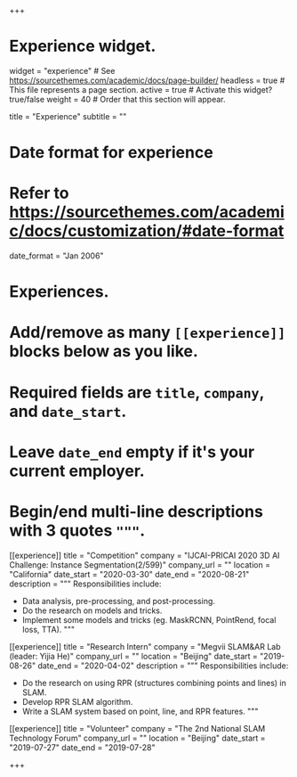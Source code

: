 +++
# Experience widget.
widget = "experience"  # See https://sourcethemes.com/academic/docs/page-builder/
headless = true  # This file represents a page section.
active = true  # Activate this widget? true/false
weight = 40  # Order that this section will appear.

title = "Experience"
subtitle = ""

# Date format for experience
#   Refer to https://sourcethemes.com/academic/docs/customization/#date-format
date_format = "Jan 2006"

# Experiences.
#   Add/remove as many `[[experience]]` blocks below as you like.
#   Required fields are `title`, `company`, and `date_start`.
#   Leave `date_end` empty if it's your current employer.
#   Begin/end multi-line descriptions with 3 quotes `"""`.
[[experience]]
  title = "Competition"
  company = "IJCAI-PRICAI 2020 3D AI Challenge: Instance Segmentation(2/599)"
  company_url = ""
  location = "California"
  date_start = "2020-03-30"
  date_end = "2020-08-21"
  description = """
  Responsibilities include:
  
  * Data analysis, pre-processing, and post-processing.
  * Do the research on models and tricks.
  * Implement some models and tricks (eg. MaskRCNN, PointRend, focal loss, TTA).
  """

[[experience]]
  title = "Research Intern"
  company = "Megvii SLAM&AR Lab (leader: Yijia He)"
  company_url = ""
  location = "Beijing"
  date_start = "2019-08-26"
  date_end = "2020-04-02"
  description = """
  Responsibilities include:
  
  * Do the research on using RPR (structures combining points and lines) in SLAM.
  * Develop RPR SLAM algorithm.
  * Write a SLAM system based on point, line, and RPR features.
  """

[[experience]]
  title = "Volunteer"
  company = "The 2nd National SLAM Technology Forum"
  company_url = ""
  location = "Beijing"
  date_start = "2019-07-27"
  date_end = "2019-07-28"

+++
